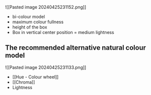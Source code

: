 ![[Pasted image 20240425231152.png]]
- bi-colour model
- maximum colour fullness
- height of the box
- Box in vertical center position = medium lightness
## The recommended alternative natural colour model
![[Pasted image 20240425231133.png]]
- [[Hue - Colour wheel]]
- [[Chroma]]
- Lightness